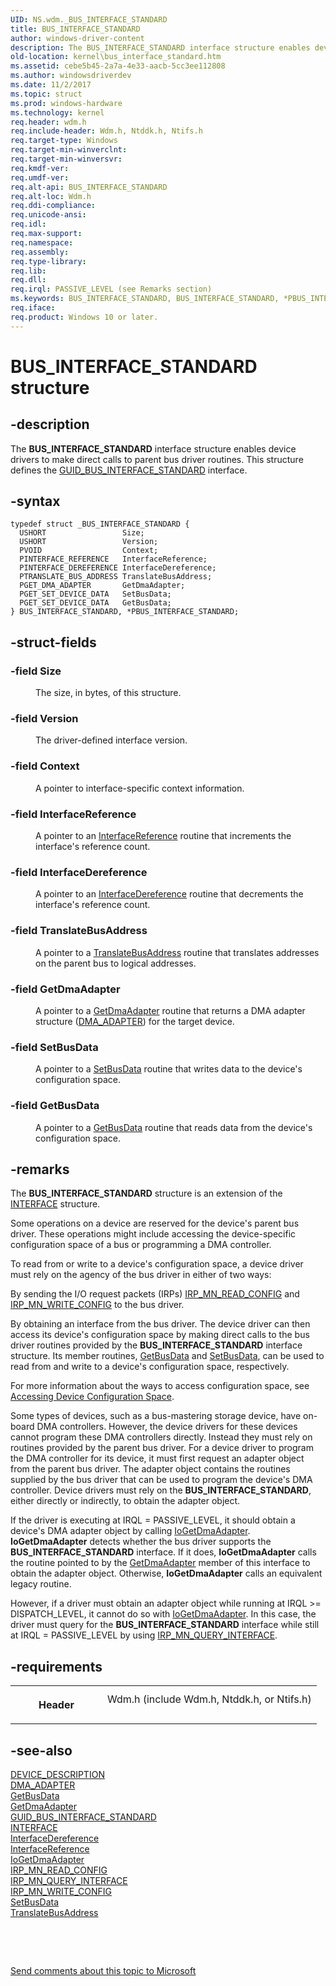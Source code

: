 ```yaml
---
UID: NS.wdm._BUS_INTERFACE_STANDARD
title: BUS_INTERFACE_STANDARD
author: windows-driver-content
description: The BUS_INTERFACE_STANDARD interface structure enables device drivers to make direct calls to parent bus driver routines. This structure defines the GUID_BUS_INTERFACE_STANDARD interface.
old-location: kernel\bus_interface_standard.htm
ms.assetid: cebe5b45-2a7a-4e33-aacb-5cc3ee112808
ms.author: windowsdriverdev
ms.date: 11/2/2017
ms.topic: struct
ms.prod: windows-hardware
ms.technology: kernel
req.header: wdm.h
req.include-header: Wdm.h, Ntddk.h, Ntifs.h
req.target-type: Windows
req.target-min-winverclnt: 
req.target-min-winversvr: 
req.kmdf-ver: 
req.umdf-ver: 
req.alt-api: BUS_INTERFACE_STANDARD
req.alt-loc: Wdm.h
req.ddi-compliance: 
req.unicode-ansi: 
req.idl: 
req.max-support: 
req.namespace: 
req.assembly: 
req.type-library: 
req.lib: 
req.dll: 
req.irql: PASSIVE_LEVEL (see Remarks section)
ms.keywords: BUS_INTERFACE_STANDARD, BUS_INTERFACE_STANDARD, *PBUS_INTERFACE_STANDARD
req.iface: 
req.product: Windows 10 or later.
---
```


# BUS_INTERFACE_STANDARD structure



## -description
<p>The <b>BUS_INTERFACE_STANDARD</b> interface structure enables device drivers to make direct calls to parent bus driver routines. This structure defines the <a href="https://msdn.microsoft.com/library/windows/hardware/ff546561">GUID_BUS_INTERFACE_STANDARD</a> interface.</p>


## -syntax

````
typedef struct _BUS_INTERFACE_STANDARD {
  USHORT                 Size;
  USHORT                 Version;
  PVOID                  Context;
  PINTERFACE_REFERENCE   InterfaceReference;
  PINTERFACE_DEREFERENCE InterfaceDereference;
  PTRANSLATE_BUS_ADDRESS TranslateBusAddress;
  PGET_DMA_ADAPTER       GetDmaAdapter;
  PGET_SET_DEVICE_DATA   SetBusData;
  PGET_SET_DEVICE_DATA   GetBusData;
} BUS_INTERFACE_STANDARD, *PBUS_INTERFACE_STANDARD;
````


## -struct-fields
<dl>

### -field <b>Size</b>

<dd>
<p>The size, in bytes, of this structure.</p>
</dd>

### -field <b>Version</b>

<dd>
<p>The driver-defined interface version.</p>
</dd>

### -field <b>Context</b>

<dd>
<p>A pointer to interface-specific context information.</p>
</dd>

### -field <b>InterfaceReference</b>

<dd>
<p>A pointer to an <a href="https://msdn.microsoft.com/library/windows/hardware/ff547833">InterfaceReference</a> routine that increments the interface's reference count.</p>
</dd>

### -field <b>InterfaceDereference</b>

<dd>
<p>A pointer to an <a href="https://msdn.microsoft.com/library/windows/hardware/ff547829">InterfaceDereference</a> routine that decrements the interface's reference count.</p>
</dd>

### -field <b>TranslateBusAddress</b>

<dd>
<p>A pointer to a <a href="https://msdn.microsoft.com/library/windows/hardware/gg604858">TranslateBusAddress</a> routine that translates addresses on the parent bus to logical addresses.</p>
</dd>

### -field <b>GetDmaAdapter</b>

<dd>
<p>A pointer to a <a href="https://msdn.microsoft.com/library/windows/hardware/gg604851">GetDmaAdapter</a> routine that returns a DMA adapter structure (<a href="https://msdn.microsoft.com/library/windows/hardware/ff544062">DMA_ADAPTER</a>) for the target device.</p>
</dd>

### -field <b>SetBusData</b>

<dd>
<p>A pointer to a <a href="https://msdn.microsoft.com/library/windows/hardware/gg604856">SetBusData</a> routine that writes data to the device's configuration space.</p>
</dd>

### -field <b>GetBusData</b>

<dd>
<p>A pointer to a <a href="https://msdn.microsoft.com/library/windows/hardware/gg604850">GetBusData</a> routine that reads data from the device's configuration space.</p>
</dd>
</dl>

## -remarks
<p>The <b>BUS_INTERFACE_STANDARD</b> structure is an extension of the <a href="https://msdn.microsoft.com/library/windows/hardware/dn895657">INTERFACE</a> structure.</p>

<p>Some operations on a device are reserved for the device's parent bus driver. These operations might include accessing the device-specific configuration space of a bus or programming a DMA controller.</p>

<p>To read from or write to a device's configuration space, a device driver must rely on the agency of the bus driver in either of two ways:</p>

<p>By sending the I/O request packets (IRPs) <a href="https://msdn.microsoft.com/library/windows/hardware/ff551727">IRP_MN_READ_CONFIG</a> and <a href="https://msdn.microsoft.com/library/windows/hardware/ff551769">IRP_MN_WRITE_CONFIG</a> to the bus driver.</p>

<p>By obtaining an interface from the bus driver. The device driver can then access its device's configuration space by making direct calls to the bus driver routines provided by the <b>BUS_INTERFACE_STANDARD</b> interface structure. Its member routines, <a href="https://msdn.microsoft.com/library/windows/hardware/gg604850">GetBusData</a> and <a href="https://msdn.microsoft.com/library/windows/hardware/gg604856">SetBusData</a>, can be used to read from and write to a device's configuration space, respectively.

</p>

<p>For more information about the ways to access configuration space, see <a href="https://msdn.microsoft.com/library/windows/hardware/ff540450">Accessing Device Configuration Space</a>.</p>

<p>Some types of devices, such as a bus-mastering storage device, have on-board DMA controllers. However, the device drivers for these devices cannot program these DMA controllers directly. Instead they must rely on routines provided by the parent bus driver. For a device driver to program the DMA controller for its device, it must first request an adapter object from the parent bus driver. The adapter object contains the routines supplied by the bus driver that can be used to program the device's DMA controller. Device drivers must rely on the <b>BUS_INTERFACE_STANDARD</b>, either directly or indirectly, to obtain the adapter object.</p>

<p>If the driver is executing at IRQL = PASSIVE_LEVEL, it should obtain a device's DMA adapter object by calling <a href="https://msdn.microsoft.com/library/windows/hardware/ff549220">IoGetDmaAdapter</a>. <b>IoGetDmaAdapter</b> detects whether the bus driver supports the <b>BUS_INTERFACE_STANDARD</b> interface.   If it does, <b>IoGetDmaAdapter</b> calls the routine pointed to by the <a href="https://msdn.microsoft.com/library/windows/hardware/gg604851">GetDmaAdapter</a> member of this interface to obtain the adapter object. Otherwise, <b>IoGetDmaAdapter</b> calls an equivalent legacy routine.</p>

<p>However, if a driver must obtain an adapter object while running at IRQL &gt;= DISPATCH_LEVEL, it cannot do so with <a href="https://msdn.microsoft.com/library/windows/hardware/ff549220">IoGetDmaAdapter</a>. In this case, the driver must query for the <b>BUS_INTERFACE_STANDARD</b> interface while still at IRQL = PASSIVE_LEVEL by using <a href="https://msdn.microsoft.com/library/windows/hardware/ff551687">IRP_MN_QUERY_INTERFACE</a>.</p>

## -requirements
<table>
<tr>
<th width="30%">
<p>Header</p>
</th>
<td width="70%">
<dl>
<dt>Wdm.h (include Wdm.h, Ntddk.h, or Ntifs.h)</dt>
</dl>
</td>
</tr>
</table>

## -see-also
<dl>
<dt>
<a href="https://msdn.microsoft.com/library/windows/hardware/ff543107">DEVICE_DESCRIPTION</a>
</dt>
<dt>
<a href="https://msdn.microsoft.com/library/windows/hardware/ff544062">DMA_ADAPTER</a>
</dt>
<dt>
<a href="https://msdn.microsoft.com/library/windows/hardware/gg604850">GetBusData</a>
</dt>
<dt>
<a href="https://msdn.microsoft.com/library/windows/hardware/gg604851">GetDmaAdapter</a>
</dt>
<dt>
<a href="https://msdn.microsoft.com/library/windows/hardware/ff546561">GUID_BUS_INTERFACE_STANDARD</a>
</dt>
<dt>
<a href="https://msdn.microsoft.com/library/windows/hardware/dn895657">INTERFACE</a>
</dt>
<dt>
<a href="https://msdn.microsoft.com/library/windows/hardware/ff547829">InterfaceDereference</a>
</dt>
<dt>
<a href="https://msdn.microsoft.com/library/windows/hardware/ff547833">InterfaceReference</a>
</dt>
<dt>
<a href="https://msdn.microsoft.com/library/windows/hardware/ff549220">IoGetDmaAdapter</a>
</dt>
<dt>
<a href="https://msdn.microsoft.com/library/windows/hardware/ff551727">IRP_MN_READ_CONFIG</a>
</dt>
<dt>
<a href="https://msdn.microsoft.com/library/windows/hardware/ff551687">IRP_MN_QUERY_INTERFACE</a>
</dt>
<dt>
<a href="https://msdn.microsoft.com/d57c30b8-83bd-41c9-906d-b8c95f8ca54e">IRP_MN_WRITE_CONFIG </a>
</dt>
<dt>
<a href="https://msdn.microsoft.com/library/windows/hardware/gg604856">SetBusData</a>
</dt>
<dt>
<a href="https://msdn.microsoft.com/library/windows/hardware/gg604858">TranslateBusAddress</a>
</dt>
</dl>
<p> </p>
<p> </p>
<p><a href="mailto:wsddocfb@microsoft.com?subject=Documentation%20feedback [kernel\kernel]:%20BUS_INTERFACE_STANDARD structure%20 RELEASE:%20(11/2/2017)&amp;body=%0A%0APRIVACY STATEMENT%0A%0AWe use your feedback to improve the documentation. We don't use your email address for any other purpose, and we'll remove your email address from our system after the issue that you're reporting is fixed. While we're working to fix this issue, we might send you an email message to ask for more info. Later, we might also send you an email message to let you know that we've addressed your feedback.%0A%0AFor more info about Microsoft's privacy policy, see http://privacy.microsoft.com/en-us/default.aspx." title="Send comments about this topic to Microsoft">Send comments about this topic to Microsoft</a></p>
